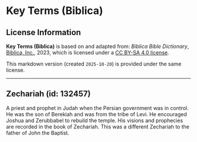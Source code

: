 # Key Terms (Biblica)

## License Information

**Key Terms (Biblica)** is based on and adapted from: _Biblica Bible Dictionary_, [Biblica, Inc.](https://www.biblica.com/), 2023, which is licensed under a [CC BY-SA 4.0 license](https://creativecommons.org/licenses/by-sa/4.0/legalcode.en).

This markdown version (created `2025-10-20`) is provided under the same license.



--------------------------------

## Zechariah (id: 132457)

A priest and prophet in Judah when the Persian government was in control. He was the son of Berekiah and was from the tribe of Levi. He encouraged Joshua and Zerubbabel to rebuild the temple. His visions and prophecies are recorded in the book of Zechariah. This was a different Zechariah to the father of John the Baptist.


